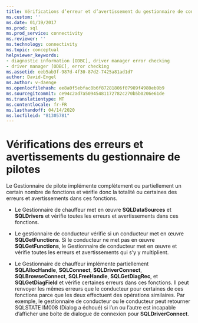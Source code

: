 ```yaml
---
title: Vérifications d’erreur et d’avertissement du gestionnaire de conducteur (fr) Microsoft Docs
ms.custom: ''
ms.date: 01/19/2017
ms.prod: sql
ms.prod_service: connectivity
ms.reviewer: ''
ms.technology: connectivity
ms.topic: conceptual
helpviewer_keywords:
- diagnostic information [ODBC], driver manager error checking
- driver manager [ODBC], error checking
ms.assetid: eeb5ab3f-987d-4f30-87d2-7425a81ad1d7
author: David-Engel
ms.author: v-daenge
ms.openlocfilehash: ee8a0f5ebfac8b6f87281806f07989f4980eb9b9
ms.sourcegitcommit: ce94c2ad7a50945481172782c270b5b0206e61de
ms.translationtype: MT
ms.contentlocale: fr-FR
ms.lasthandoff: 04/14/2020
ms.locfileid: "81305781"
---
```

# <a name="driver-manager-error-and-warning-checks"></a>Vérifications des erreurs et avertissements du gestionnaire de pilotes
Le Gestionnaire de pilote implémente complètement ou partiellement un certain nombre de fonctions et vérifie donc la totalité ou certaines des erreurs et avertissements dans ces fonctions.  
  
-   Le Gestionnaire de chauffeur met en œuvre **SQLDataSources** et **SQLDrivers** et vérifie toutes les erreurs et avertissements dans ces fonctions.  
  
-   Le gestionnaire de conducteur vérifie si un conducteur met en œuvre **SQLGetFunctions**. Si le conducteur ne met pas en œuvre **SQLGetFunctions**, le Gestionnaire de conducteur met en œuvre et vérifie toutes les erreurs et avertissements qui s’y y multiplient.  
  
-   Le Gestionnaire de chauffeur implémente partiellement **SQLAllocHandle**, **SQLConnect**, **SQLDriverConnect**, **SQLBrowseConnect**, **SQLFreeHandle**, **SQLGetDiagRec**, et **SQLGetDiagField** et vérifie certaines erreurs dans ces fonctions. Il peut renvoyer les mêmes erreurs que le conducteur pour certaines de ces fonctions parce que les deux effectuent des opérations similaires. Par exemple, le gestionnaire de conducteur ou le conducteur peut retourner SQLSTATE IM008 (Dialog a échoué) si l’un ou l’autre est incapable d’afficher une boîte de dialogue de connexion pour **SQLDriverConnect**.
